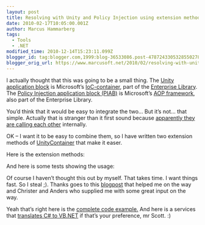 ```yaml
---
layout: post
title: Resolving with Unity and Policy Injection using extension methods
date: 2010-02-17T10:05:00.001Z
author: Marcus Hammarberg
tags:
  - Tools
  - .NET
modified_time: 2010-12-14T15:23:11.099Z
blogger_id: tag:blogger.com,1999:blog-36533086.post-4787243305328550278
blogger_orig_url: https://www.marcusoft.net/2010/02/resolving-with-unity-and-policy.html
---
```


I actually thought that this was going to be a small thing. The <a href="http://msdn.microsoft.com/en-us/library/dd140117.aspx" target="_blank">Unity application block</a> is Microsoft’s <a href="http://www.martinfowler.com/articles/injection.html" target="_blank">IoC-container</a>, part of the <a href="http://msdn.microsoft.com/en-us/library/cc467894.aspx" target="_blank">Enterprise Library</a>. The <a href="http://msdn.microsoft.com/en-us/library/cc309507.aspx" target="_blank">Policy Injection application block (PIAB)</a> is Microsoft’s <a href="http://en.wikipedia.org/wiki/Aspect-oriented_programming" target="_blank">AOP framework</a>, also part of the Enterprise Library.

You’d think that it would be easy to integrate the two… But it’s not… that simple. Actually that is stranger than it first sound because <a href="http://www.codewrecks.com/blog/index.php/2009/01/26/combine-policy-injection-application-block-with-unity/" target="_blank">apparently they are calling each other</a> internally.

OK – I want it to be easy to combine them, so I have written two extension methods of <a href="http://msdn.microsoft.com/en-us/library/cc440947.aspx" target="_blank">UnityContainer</a> that make it easer.

Here is the extension methods:

And here is some tests showing the usage:

Of course I haven’t thought this out by myself. That takes time. I want things fast. So I steal ;). Thanks goes to this <a href="http://www.codewrecks.com/blog/index.php/2009/01/26/combine-policy-injection-application-block-with-unity/" target="_blank">blogpost</a> that helped me on the way and Christer and Anders who supplied me with some great input on the way.

Yeah that’s right here is the <a href="http://dl.dropbox.com/u/2408484/ResolvingWithPolicyInjection.zip" target="_blank">complete code example.</a> And here is a services that <a href="https://www.marcusoft.net/2008/01/convert-c-to-vbnet-and-back-again.html" target="_blank">translates C# to VB.NET</a> if that’s your preference, mr Scott. :)
